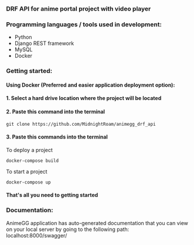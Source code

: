 
### DRF API for anime portal project with video player

### Programming languages / tools used in development:
<ul>
    <li>Python</li>
    <li>Django REST framework</li>
    <li>MySQL</li>
    <li>Docker</li>
</ul>

### Getting started:
#### Using Docker (Preferred and easier application deployment option):
#### 1. Select a hard drive location where the project will be located

#### 2. Paste this command into the terminal

    git clone https://github.com/MidnightRoam/animegg_drf_api

#### 3. Paste this commands into the terminal
To deploy a project

    docker-compose build
To start a project

    docker-compose up

#### That's all you need to getting started

### Documentation:
AnimeGG application has auto-generated documentation that you can view on your local server by going to the following path: localhost:8000/swagger/
